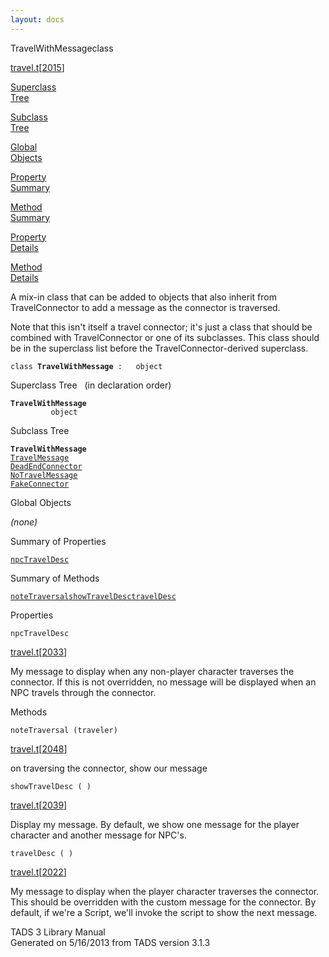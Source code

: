 ```yaml
---
layout: docs
---
```

<span class="title">TravelWithMessage</span><span class="type">class</span>

[travel.t](../file/travel.t.html)\[[2015](../source/travel.t.html#2015)\]

[Superclass  
Tree](#_SuperClassTree_)

[Subclass  
Tree](#_SubClassTree_)

[Global  
Objects](#_ObjectSummary_)

[Property  
Summary](#_PropSummary_)

[Method  
Summary](#_MethodSummary_)

[Property  
Details](#_Properties_)

[Method  
Details](#_Methods_)

<div class="fdesc">

A mix-in class that can be added to objects that also inherit from
TravelConnector to add a message as the connector is traversed.

Note that this isn't itself a travel connector; it's just a class that
should be combined with TravelConnector or one of its subclasses. This
class should be in the superclass list before the
TravelConnector-derived superclass.

`class `**`TravelWithMessage`**` :   object`

</div>

<span id="_SuperClassTree_"></span>

<div class="mjhd">

<span class="hdln">Superclass Tree</span>   (in declaration order)

</div>

**`TravelWithMessage`**  
`         object`  
<span id="_SubClassTree_"></span>

<div class="mjhd">

<span class="hdln">Subclass Tree</span>  

</div>

**`TravelWithMessage`**  
[`TravelMessage`](../object/TravelMessage.html)  
[`DeadEndConnector`](../object/DeadEndConnector.html)  
[`NoTravelMessage`](../object/NoTravelMessage.html)  
[`FakeConnector`](../object/FakeConnector.html)  
<span id="_ObjectSummary_"></span>

<div class="mjhd">

<span class="hdln">Global Objects</span>  

</div>

*(none)* <span id="_PropSummary_"></span>

<div class="mjhd">

<span class="hdln">Summary of Properties</span>  

</div>

[`npcTravelDesc`](#npcTravelDesc)

<span id="_MethodSummary_"></span>

<div class="mjhd">

<span class="hdln">Summary of Methods</span>  

</div>

[`noteTraversal`](#noteTraversal)[`showTravelDesc`](#showTravelDesc)[`travelDesc`](#travelDesc)

<span id="_Properties_"></span>

<div class="mjhd">

<span class="hdln">Properties</span>  

</div>

<span id="npcTravelDesc"></span>

`npcTravelDesc`

[travel.t](../file/travel.t.html)\[[2033](../source/travel.t.html#2033)\]

<div class="desc">

My message to display when any non-player character traverses the
connector. If this is not overridden, no message will be displayed when
an NPC travels through the connector.

</div>

<span id="_Methods_"></span>

<div class="mjhd">

<span class="hdln">Methods</span>  

</div>

<span id="noteTraversal"></span>

`noteTraversal (traveler)`

[travel.t](../file/travel.t.html)\[[2048](../source/travel.t.html#2048)\]

<div class="desc">

on traversing the connector, show our message

</div>

<span id="showTravelDesc"></span>

`showTravelDesc ( )`

[travel.t](../file/travel.t.html)\[[2039](../source/travel.t.html#2039)\]

<div class="desc">

Display my message. By default, we show one message for the player
character and another message for NPC's.

</div>

<span id="travelDesc"></span>

`travelDesc ( )`

[travel.t](../file/travel.t.html)\[[2022](../source/travel.t.html#2022)\]

<div class="desc">

My message to display when the player character traverses the connector.
This should be overridden with the custom message for the connector. By
default, if we're a Script, we'll invoke the script to show the next
message.

</div>

<div class="ftr">

TADS 3 Library Manual  
Generated on 5/16/2013 from TADS version 3.1.3

</div>
